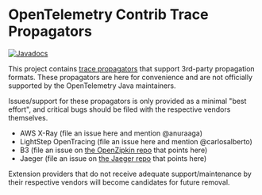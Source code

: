 OpenTelemetry Contrib Trace Propagators
======================================================

[![Javadocs][javadoc-image]][javadoc-url]

[javadoc-image]: https://www.javadoc.io/badge/io.opentelemetry/opentelemetry-contrib-trace-propagators.svg
[javadoc-url]: https://www.javadoc.io/doc/io.opentelemetry/opentelemetry-contrib-trace-propagators

This project contains [trace propagators](https://github.com/open-telemetry/opentelemetry-specification/blob/master/specification/context/api-propagators.md) that support
3rd-party propagation formats.  These propagators are here for convenience and are not officially
supported by the OpenTelemetry Java maintainers.

Issues/support for these propagators is only provided as a minimal "best effort", and critical
bugs should be filed with the respective vendors themselves.

* AWS X-Ray (file an issue here and mention @anuraaga)
* LightStep OpenTracing (file an issue here and mention @carlosalberto)
* B3 (file an issue on [the OpenZipkin repo](https://github.com/openzipkin/b3-propagation) that points here)
* Jaeger (file an issue on [the Jaeger repo](https://github.com/jaegertracing/jaeger) that points here)

Extension providers that do not receive adequate support/maintenance by their respective vendors 
will become candidates for future removal.
